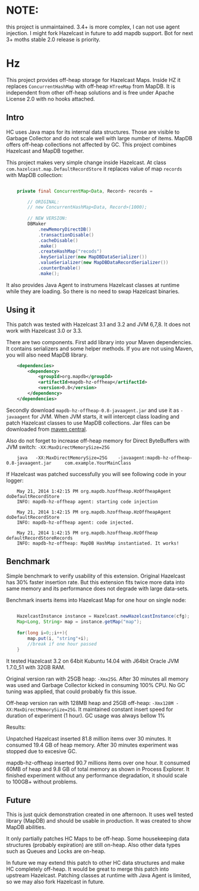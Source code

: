 NOTE:
=========
this project is unmaintained. 3.4+ is more complex, I can not use agent injection. I might fork Hazelcast in future to add mapdb support. Bot for next 3+ moths stable 2.0 release is priority.

Hz
=====

This project provides off-heap storage for Hazelcast Maps. Inside HZ it replaces `ConcurrentHashMap`  with off-heap `HTreeMap` from MapDB. 
It is independent from other off-heap solutions and is free under Apache License 2.0 with no hooks attached. 
  

Intro
---------
HC uses Java maps for its internal data structures. Those are visible to Garbage Collector and do not scale well 
 with large number of items. MapDB offers off-heap collections not affected by GC. This project combines Hazelcast and MapDB together.
  
This project makes very simple change inside Hazelcast. At class `com.hazelcast.map.DefaultRecordStore` it replaces value of 
map `records` with MapDB collection:
 
```java

    private final ConcurrentMap<Data, Record> records = 

        // ORIGINAL: 
        // new ConcurrentHashMap<Data, Record>(1000);
        
        // NEW VERSION:         
        DBMaker
            .newMemoryDirectDB()
            .transactionDisable()
            .cacheDisable()
            .make()
            .createHashMap("recods")
            .keySerializer(new MapDBDataSerializer())
            .valueSerializer(new MapDBDataRecordSerializer())
            .counterEnable()
            .make();
```

It also provides Java Agent to instrumens Hazelcast classes at runtime  while they are loading. 
So there is no need to swap Hazelcast binaries. 
 


Using it
---------

This patch was tested with Hazelcast 3.1 and 3.2 and JVM 6,7,8. It does not work with Hazelcast 3.0 or 3.3.

There are two components. First add library into your Maven dependencies. It contains serializers and some helper methods.
If you are not using Maven, you will also need MapDB library.

```xml
    <dependencies>
        <dependency>
            <groupId>org.mapdb</groupId>
            <artifactId>mapdb-hz-offheap</artifactId>
            <version>0.8</version>
        </dependency>
    </dependencies>
```

Secondly download `mapdb-hz-offheap-0.8-javaagent.jar` and use it as `-javaagent` for JVM. When JVM starts, it will intercept class loading and patch Hazelcast classes to use MapDB collections. Jar files can be downloaded from [maven central](http://search.maven.org/#browse%7C1316374908). 

Also do not forget to increase off-heap memory for Direct ByteBuffers with JVM switch: `-XX:MaxDirectMemorySize=25G`

```
    java   -XX:MaxDirectMemorySize=25G    -javaagent:mapdb-hz-offheap-0.8-javaagent.jar     com.example.YourMainClass
```


If Hazelcast was patched successfully you will see following code in your logger:
 
```
    May 21, 2014 1:42:15 PM org.mapdb.hzoffheap.HzOffheapAgent doDefaultRecordStore
    INFO: mapdb-hz-offheap agent: starting code injection
    
    May 21, 2014 1:42:15 PM org.mapdb.hzoffheap.HzOffheapAgent doDefaultRecordStore
    INFO: mapdb-hz-offheap agent: code injected.
    
    May 21, 2014 1:42:15 PM org.mapdb.hzoffheap.HzOffheap defaultRecordStoreRecords
    INFO: mapdb-hz-offheap: MapDB HashMap instantiated. It works!
```

Benchmark
------------


Simple benchmark to verify usability of this extension. Original Hazelcast has 30% faster insertion rate.
 But this extension fits twice more data into same memory and its performance does not degrade with large data-sets.

Benchmark inserts items into Hazelcast Map for one hour on single node:

```java  
    
    HazelcastInstance instance = Hazelcast.newHazelcastInstance(cfg);
    Map<Long, String> map = instance.getMap("map");
  
    for(long i=0;;i++){
        map.put(i, "string"+i);
        //break if one hour passed
    }
```

It tested Hazelcast 3.2 on 64bit Kubuntu 14.04 with J64bit Oracle JVM 1.7.0_51 with 32GB RAM.

Original version ran with 25GB heap: `-Xmx25G`. After 30 minutes all memory was used and Garbage Collector kicked in consuming 100% CPU. No GC tuning was applied, that could probably fix this issue. 

Off-heap version ran with 128MB heap and 25GB off-heap: `-Xmx128M -XX:MaxDirectMemorySize=25G`. It maintained constant 
insert speed for duration of experiment (1 hour). GC usage was always bellow 1%

Results:

Unpatched Hazelcast inserted  81.8 million items over 30 minutes. It consumed 19.4 GB of heap memory. After 30 minutes experiment was stopped due to excesive GC.

mapdb-hz-offheap inserted 90.7 millions items over one hour. It consumed 60MB of heap and 9.8 GB of total memory as shown in Process Explorer. 
It finished experiment without any performance degradation, it should scale to 100GB+ without problems.   


Future
----------

This is just quick demonstration created in one afternoon. It uses well tested library (MapDB) and should be usable in production.
It was created to show MapDB abilities. 

It only partially patches  HC Maps to be off-heap. 
Some housekeeping data structures (probably expiration) are still on-heap. 
Also other data types such as Queues and Locks are on-heap.
 
In future we may extend this patch to other HC data structures and make HC completely off-heap. 
It would be great to merge this patch into upstream Hazelcast. 
Patching classes at runtime with Java Agent is limited, so we may also fork Hazelcast in future. 
